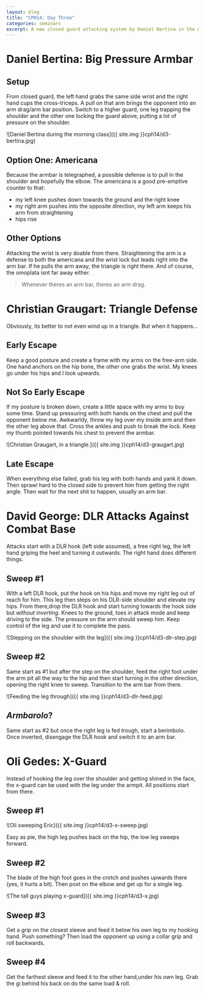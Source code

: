 ```yaml
---
layout: blog
title: "CPH14: Day Three"
categories: seminars
excerpt: A new closed guard attacking system by Daniel Bertina in the morning, then triangle defenses from Christian. David George kicks off the afternoon with DLR attacks against combat base and Oli ends the day with a primer on x-guard.
---
```

# Daniel Bertina: Big Pressure Armbar

## Setup
From closed guard, the left hand grabs the same side wrist and the right hand cups the cross-triceps. A pull on that arm brings the opponent into an arm drag/arm bar position. Switch to a higher guard, one leg trapping the shoulder and the other one locking the guard above, putting a lot of pressure on the shoulder.

![Daniel Bertina during the morning class]({{ site.img }}cph14/d3-bertina.jpg)

## Option One: Americana
Because the armbar is telegraphed, a possible defense is to pull in the shoulder and hopefully the elbow. The americana is a good pre-emptive counter to that:

- my left knee pushes down towards the ground and the right knee
- my right arm pushes into the opposite direction, my left arm keeps his arm from straightening
- hips rise

## Other Options
Attacking the wrist is very doable from there. Straightening the arm is a defense to both the americana and the wrist lock but leads right into the arm bar. If he pulls the arm away, the triangle is right there. And of course, the omoplata isnt far away either.

> Whenever theres an arm bar, theres an arm drag.

# Christian Graugart: Triangle Defense

Obviously, its better to not even wind up in a triangle. But when it happens…

## Early Escape
Keep a good posture and create a frame with my arms on the free-arm side. One hand anchors on the hip bone, the other one grabs the wrist. My knees go under his hips and I look upwards.

## Not So Early Escape
If my posture is broken down, create a *little* space with my arms to buy some time. Stand up pressuring with both hands on the chest and pull the opponent below me. Awkwarldy, throw my leg over my inside arm and then the other leg above that. Cross the ankles and push to break the lock. Keep my thumb pointed towards his chest to prevent the armbar.

![Christian Graugart, in a triangle.]({{ site.img }}cph14/d3-graugart.jpg)

## Late Escape
When everything else failed, grab his leg with both hands and yank it down. Then sprawl hard to the closed side to prevent him from getting the right angle. Then wait for the next shit to happen, usually an arm bar.

<a name="george"></a>

# David George: DLR Attacks Against Combat Base

Attacks start with a DLR hook (left side assumed), a free right leg, the left hand griping the heel and turning it outwards. The right hand does different things.

## Sweep #1
With a left DLR hook, put the hook on his hips and move my right leg out of reach for him. This leg then steps on his DLR-side shoulder and elevate my hips. From there,drop the DLR hook and start turning towards the hook side but *without inverting*. Knees to the ground, toes in attack mode and keep driving to the side. The pressure on the arm should sweep him. Keep control of the leg and use it to complete the pass.

![Stepping on the shoulder with the leg]({{ site.img }}cph14/d3-dlr-step.jpg)

## Sweep #2
Same start as #1 but after the step on the shoulder, feed the right foot under the arm pit all the way to the hip and then start turning in the other direction, opening the right knee to sweep. Transition to the arm bar from there.

![Feeding the leg through]({{ site.img }}cph14/d3-dlr-feed.jpg)

## *Armbarolo*?
Same start as #2 but once the right leg is fed trough, start a berimbolo. Once inverted, disengage the DLR hook and switch it to an arm bar.

# Oli Gedes: X-Guard

Instead of hooking the leg over the shoulder and getting shined in the face, the x-guard can be used with the leg under the armpit. All positions start from there.

## Sweep #1

![Oli sweeping Eric]({{ site.img }}cph14/d3-x-sweep.jpg)

Easy as pie, the high leg pushes back on the hip, the low leg sweeps forward.

## Sweep #2
The blade of the high foot goes in the crotch and pushes upwards there (yes, it hurts a bit). Then post on the elbow and get up for a single leg.

![The tall guys playing x-guard]({{ site.img }}cph14/d3-x.jpg)

## Sweep #3
Get a grip on the closest sleeve and feed it below his own leg to my hooking hand. Push something? Then load the opponent up using a collar grip and roll backwards.

## Sweep #4
Get the farthest sleeve and feed it to the other hand,under his own leg. Grab the gi behind his back on do the same load & roll.